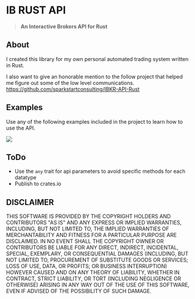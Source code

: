 # IB RUST API

> **An Interactive Brokers API for Rust**

## About
I created this library for my own personal automated trading system written in Rust.

I also want to give an honorable mention to the follow project that helped me figure out some of the low level communications.
https://github.com/sparkstartconsulting/IBKR-API-Rust

## Examples
Use any of the following examples included in the project to learn how to use the API.

![](https://s3.us-west-2.amazonaws.com/carmanbabin.com/images/Screenshot+from+2022-05-03+13-03-16.png)

## ToDo
 - Use the ``any`` trait for api parameters to avoid specific methods for each datatype
 - Publish to crates.io

## DISCLAIMER
THIS SOFTWARE IS PROVIDED BY THE COPYRIGHT HOLDERS AND CONTRIBUTORS "AS IS" AND ANY EXPRESS OR IMPLIED WARRANTIES, INCLUDING, BUT NOT LIMITED TO, THE IMPLIED WARRANTIES OF MERCHANTABILITY AND FITNESS FOR A PARTICULAR PURPOSE ARE DISCLAIMED. IN NO EVENT SHALL THE COPYRIGHT OWNER OR CONTRIBUTORS BE LIABLE FOR ANY DIRECT, INDIRECT, INCIDENTAL, SPECIAL, EXEMPLARY, OR CONSEQUENTIAL DAMAGES (INCLUDING, BUT NOT LIMITED TO, PROCUREMENT OF SUBSTITUTE GOODS OR SERVICES; LOSS OF USE, DATA, OR PROFITS; OR BUSINESS INTERRUPTION) HOWEVER CAUSED AND ON ANY THEORY OF LIABILITY, WHETHER IN CONTRACT, STRICT LIABILITY, OR TORT (INCLUDING NEGLIGENCE OR OTHERWISE) ARISING IN ANY WAY OUT OF THE USE OF THIS SOFTWARE, EVEN IF ADVISED OF THE POSSIBILITY OF SUCH DAMAGE.
